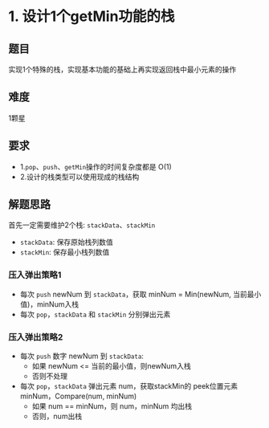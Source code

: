 # 1. 设计1个getMin功能的栈

## 题目
实现1个特殊的栈，实现基本功能的基础上再实现返回栈中最小元素的操作

## 难度
1颗星

## 要求
* 1.`pop`、`push`、`getMin`操作的时间复杂度都是 O(1)
* 2.设计的栈类型可以使用现成的栈结构


##  解题思路
首先一定需要维护2个栈: `stackData`、`stackMin`
* `stackData`: 保存原始栈列数值
* `stackMin`: 保存最小栈列数值

### 压入弹出策略1
* 每次 `push` newNum 到 `stackData`，获取 minNum = Min(newNum, 当前最小值)，minNum入栈
* 每次 `pop`，`stackData` 和 `stackMin` 分别弹出元素 

### 压入弹出策略2
* 每次 `push` 数字 newNum 到 `stackData`:
    * 如果 newNum <= 当前的最小值，则newNum入栈
    * 否则不处理
* 每次 `pop`，`stackData` 弹出元素 num，获取stackMin的 peek位置元素 minNum，Compare(num, minNum)
    * 如果 num == minNum，则 num，minNum 均出栈
    * 否则，num出栈
